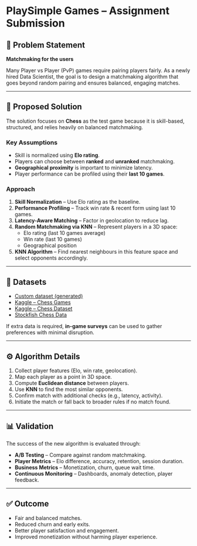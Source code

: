 # PlaySimple Games – Assignment Submission


## 📌 Problem Statement
**Matchmaking for the users**

Many Player vs Player (PvP) games require pairing players fairly. As a newly hired Data Scientist, the goal is to design a matchmaking algorithm that goes beyond random pairing and ensures balanced, engaging matches.  

---

## 🎯 Proposed Solution
The solution focuses on **Chess** as the test game because it is skill-based, structured, and relies heavily on balanced matchmaking.

### Key Assumptions
- Skill is normalized using **Elo rating**.  
- Players can choose between **ranked** and **unranked** matchmaking.  
- **Geographical proximity** is important to minimize latency.  
- Player performance can be profiled using their **last 10 games**.  

### Approach
1. **Skill Normalization** – Use Elo rating as the baseline.  
2. **Performance Profiling** – Track win rate & recent form using last 10 games.  
3. **Latency-Aware Matching** – Factor in geolocation to reduce lag.  
4. **Random Matchmaking via KNN** – Represent players in a 3D space:  
   - Elo rating (last 10 games average)  
   - Win rate (last 10 games)  
   - Geographical position  
5. **KNN Algorithm** – Find nearest neighbours in this feature space and select opponents accordingly.  

---

## 📂 Datasets
- [Custom dataset (generated)](https://tinyurl.com/ymkxb34m)  
- [Kaggle – Chess Games](https://www.kaggle.com/datasets/arevel/chess-games)  
- [Kaggle – Chess Dataset](https://www.kaggle.com/datasets/datasnaek/chess)  
- [Stockfish Chess Data](https://stockfishchess.org/)  

If extra data is required, **in-game surveys** can be used to gather preferences with minimal disruption.  

---

## ⚙️ Algorithm Details
1. Collect player features (Elo, win rate, geolocation).  
2. Map each player as a point in 3D space.  
3. Compute **Euclidean distance** between players.  
4. Use **KNN** to find the most similar opponents.  
5. Confirm match with additional checks (e.g., latency, activity).  
6. Initiate the match or fall back to broader rules if no match found.  

---

## 📊 Validation
The success of the new algorithm is evaluated through:

- **A/B Testing** – Compare against random matchmaking.  
- **Player Metrics** – Elo difference, accuracy, retention, session duration.  
- **Business Metrics** – Monetization, churn, queue wait time.  
- **Continuous Monitoring** – Dashboards, anomaly detection, player feedback.  

---

## ✅ Outcome
- Fair and balanced matches.  
- Reduced churn and early exits.  
- Better player satisfaction and engagement.  
- Improved monetization without harming player experience.  

